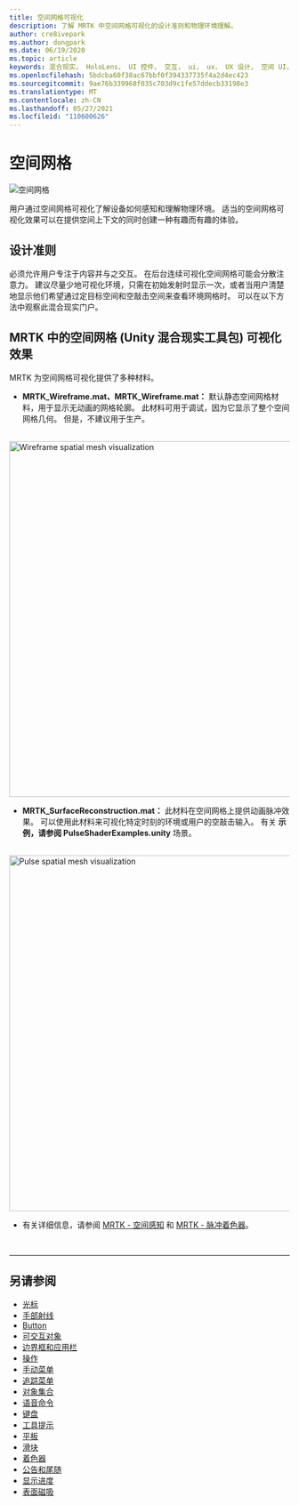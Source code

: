 ```yaml
---
title: 空间网格可视化
description: 了解 MRTK 中空间网格可视化的设计准则和物理环境理解。
author: cre8ivepark
ms.author: dongpark
ms.date: 06/19/2020
ms.topic: article
keywords: 混合现实， HoloLens， UI 控件， 交互， ui， ux， UX 设计， 空间 UI， 空间交互， 3D UI， 3D UX， 混合现实头戴显示设备， Windows 混合现实头戴显示设备， 虚拟现实头戴显示设备， HoloLens， MRTK， 混合现实工具包
ms.openlocfilehash: 5bdcba60f38ac67bbf0f394337735f4a2d4ec423
ms.sourcegitcommit: 9ae76b339968f035c703d9c1fe57ddecb33198e3
ms.translationtype: MT
ms.contentlocale: zh-CN
ms.lasthandoff: 05/27/2021
ms.locfileid: "110600626"
---
```

# <a name="spatial-mesh"></a>空间网格

![空间网格](images/MRTK_PulseShader_SpatialMesh.gif)

用户通过空间网格可视化了解设备如何感知和理解物理环境。 适当的空间网格可视化效果可以在提供空间上下文的同时创建一种有趣而有趣的体验。  

## <a name="design-guideline"></a>设计准则

必须允许用户专注于内容并与之交互。 在后台连续可视化空间网格可能会分散注意力。 建议尽量少地可视化环境，只需在初始发射时显示一次，或者当用户清楚地显示他们希望通过定目标空间和空敲击空间来查看环境网格时。 可以在以下方法中观察此混合现实门户。
<br>

## <a name="spatial-mesh-visualization-in-mrtk-mixed-reality-toolkit-for-unity"></a>MRTK 中的空间网格 (Unity 混合现实工具包) 可视化效果

MRTK 为空间网格可视化提供了多种材料。

- **MRTK_Wireframe.mat、MRTK_Wireframe.mat：** 默认静态空间网格材料，用于显示无动画的网格轮廓。 此材料可用于调试，因为它显示了整个空间网格几何。 但是，不建议用于生产。
<br>
<img src="images/SurfaceReconstruction.jpg" alt="Wireframe spatial mesh visualization" width="640px">

- **MRTK_SurfaceReconstruction.mat：** 此材料在空间网格上提供动画脉冲效果。 可以使用此材料来可视化特定时刻的环境或用户的空敲击输入。 有关 **示例，请参阅 PulseShaderExamples.unity** 场景。
<br>
<img src="images/MRTK_SRMesh_Pulse.jpg" alt="Pulse spatial mesh visualization" width="640px">

* 有关详细信息，请参阅 [MRTK - 空间感知](/windows/mixed-reality/mrtk-unity/features/spatial-awareness/spatial-awareness-getting-started) 和 [MRTK - 脉冲着色器](/windows/mixed-reality/mrtk-unity/features/experimental/pulse-shader)。

<br>

---

## <a name="see-also"></a>另请参阅

* [光标](cursors.md)
* [手部射线](point-and-commit.md)
* [Button](button.md)
* [可交互对象](interactable-object.md)
* [边界框和应用栏](app-bar-and-bounding-box.md)
* [操作](direct-manipulation.md)
* [手动菜单](hand-menu.md)
* [追踪菜单](near-menu.md)
* [对象集合](object-collection.md)
* [语音命令](voice-input.md)
* [键盘](keyboard.md)
* [工具提示](tooltip.md)
* [平板](slate.md)
* [滑块](slider.md)
* [着色器](shader.md)
* [公告和尾随](billboarding-and-tag-along.md)
* [显示进度](progress.md)
* [表面磁吸](surface-magnetism.md)